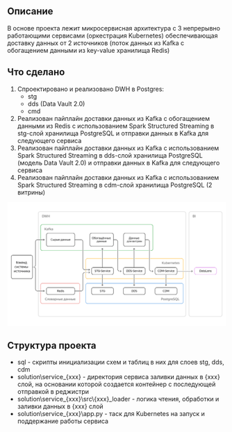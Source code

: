 ## Описание 

В основе проекта лежит микросервисная архитектура с 3 непрерывно работающими сервисами (оркестрация Kubernetes) обеспечивающая доставку данных от 2 источников (поток данных из Kafka с обогащением данными из key-value хранилища Redis)

## Что сделано

1. Спроектировано и реализовано DWH в Postgres:
    - stg
    - dds (Data Vault 2.0)
    - cmd
2. Реализован пайплайн доставки данных из Kafka с обогащением данными из Redis с использованием Spark Structured Streaming в stg-слой хранилища PostgreSQL и отправки данных в Kafka для следующего сервиса
2. Реализован пайплайн доставки данных из Kafka с использованием Spark Structured Streaming в dds-слой хранилища PostgreSQL (модель Data Vault 2.0) и отправки данных в Kafka для следующего сервиса
3. Реализован пайплайн доставки данных из Kafka с использованием Spark Structured Streaming в cdm-слой хранилища PostgreSQL (2 витрины)

![Архитектура проекта](Архитектура%20проекта.png)

## Структура проекта
- sql - скрипты инициализации схем и таблиц в них для слоев stg, dds, cdm
- solution\service_{xxx} - директория сервиса заливки данных в {xxx} слой, на основании которой создается контейнер с последующей отправкой в реджистри
- solution\service_{xxx}\src\\{xxx}_loader - логика чтения, обработки и заливки данных в {xxx} слой
- solution\service_{xxx}\app.py - таск для Kubernetes на запуск и поддержание работы сервиса